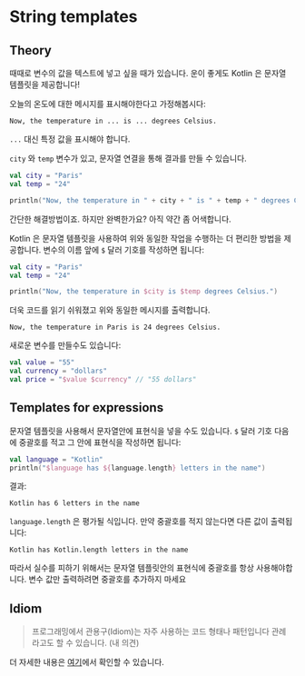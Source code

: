 # String templates

## Theory

때때로 변수의 값을 텍스트에 넣고 싶을 때가 있습니다. 운이 좋게도 Kotlin 은 문자열 템플릿을 제공합니다!

오늘의 온도에 대한 메시지를 표시해야한다고 가정해봅시다:

```
Now, the temperature in ... is ... degrees Celsius.
```

`...` 대신 특정 값을 표시해야 합니다.

`city` 와 `temp` 변수가 있고, 문자열 연결을 통해 결과를 만들 수 있습니다.

```kotlin
val city = "Paris"
val temp = "24"

println("Now, the temperature in " + city + " is " + temp + " degrees Celsius.")
```

간단한 해결방법이죠. 하지만 완벽한가요? 아직 약간 좀 어색합니다.

Kotlin 은 문자열 템플릿을 사용하여 위와 동일한 작업을 수행하는 더 편리한 방법을 제공합니다. 변수의 이름 앞에 `$` 달러 기호를 작성하면 됩니다:

```kotlin
val city = "Paris"
val temp = "24"

println("Now, the temperature in $city is $temp degrees Celsius.")
```

더욱 코드를 읽기 쉬워졌고 위와 동일한 메시지를 출력합니다.

```
Now, the temperature in Paris is 24 degrees Celsius.
```

새로운 변수를 만들수도 있습니다:

```kotlin
val value = "55"
val currency = "dollars"
val price = "$value $currency" // "55 dollars"
```

## Templates for expressions

문자열 템플릿을 사용해서 문자열안에 표현식을 넣을 수도 있습니다. `$` 달러 기호 다음에 중괄호를 적고 그 안에 표현식을 작성하면 됩니다:

```kotlin
val language = "Kotlin"
println("$language has ${language.length} letters in the name")
```

결과:

```
Kotlin has 6 letters in the name
```

`language.length` 은 평가될 식입니다. 만약 중괄호를 적지 않는다면 다른 값이 출력됩니다:

```
Kotlin has Kotlin.length letters in the name
```

따라서 실수를 피하기 위해서는 문자열 템플릿안의 표현식에 중괄호를 항상 사용해야합니다. 변수 값만 출력하려면 중괄호를 추가하지 마세요

## Idiom

> 프로그래밍에서 관용구(Idiom)는 자주 사용하는 코드 형태나 패턴입니다 관례 라고도 할 수 있습니다. (내 의견)

더 자세한 내용은 [여기](https://kotlinlang.org/docs/idioms.html)에서 확인할 수 있습니다.
